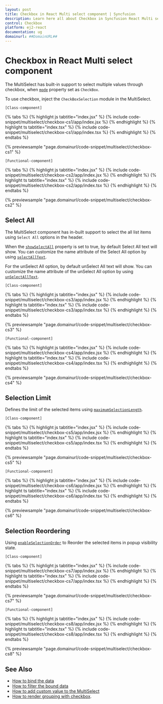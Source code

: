 ```yaml
---
layout: post
title: Checkbox in React Multi select component | Syncfusion
description: Learn here all about Checkbox in Syncfusion React Multi select component of Syncfusion Essential JS 2 and more.
control: Checkbox 
platform: ej2-react
documentation: ug
domainurl: ##DomainURL##
---
```


# Checkbox in React Multi select component

The MultiSelect has built-in support to select multiple values through checkbox, when [`mode`](https://ej2.syncfusion.com/react/documentation/api/multi-select/#mode) property set as `CheckBox`.

To use checkbox, inject the `CheckBoxSelection` module in the MultiSelect.

`[Class-component]`

{% tabs %}
{% highlight js tabtitle="index.jsx" %}
{% include code-snippet/multiselect/checkbox-cs1/app/index.jsx %}
{% endhighlight %}
{% highlight ts tabtitle="index.tsx" %}
{% include code-snippet/multiselect/checkbox-cs1/app/index.tsx %}
{% endhighlight %}
{% endtabs %}

 {% previewsample "page.domainurl/code-snippet/multiselect/checkbox-cs1" %}

`[Functional-component]`

{% tabs %}
{% highlight js tabtitle="index.jsx" %}
{% include code-snippet/multiselect/checkbox-cs2/app/index.jsx %}
{% endhighlight %}
{% highlight ts tabtitle="index.tsx" %}
{% include code-snippet/multiselect/checkbox-cs2/app/index.tsx %}
{% endhighlight %}
{% endtabs %}

 {% previewsample "page.domainurl/code-snippet/multiselect/checkbox-cs2" %}

## Select All

The MultiSelect component has in-built support to select the all list items using `Select All` options in the header.

When the [`showSelectAll`](https://ej2.syncfusion.com/react/documentation/api/multi-select/#showselectall) property is set to true, by default Select All text will show. You can customize the name attribute of the Select All option by using [`selectAllText`](https://ej2.syncfusion.com/react/documentation/api/multi-select/#selectalltext).

For the unSelect All option, by default unSelect All text will show. You can customize the name attribute of the unSelect All option by using [`unSelectAllText`](https://ej2.syncfusion.com/react/documentation/api/multi-select/#unselectalltext).

`[Class-component]`

{% tabs %}
{% highlight js tabtitle="index.jsx" %}
{% include code-snippet/multiselect/checkbox-cs3/app/index.jsx %}
{% endhighlight %}
{% highlight ts tabtitle="index.tsx" %}
{% include code-snippet/multiselect/checkbox-cs3/app/index.tsx %}
{% endhighlight %}
{% endtabs %}

 {% previewsample "page.domainurl/code-snippet/multiselect/checkbox-cs3" %}

`[Functional-component]`

{% tabs %}
{% highlight js tabtitle="index.jsx" %}
{% include code-snippet/multiselect/checkbox-cs4/app/index.jsx %}
{% endhighlight %}
{% highlight ts tabtitle="index.tsx" %}
{% include code-snippet/multiselect/checkbox-cs4/app/index.tsx %}
{% endhighlight %}
{% endtabs %}

 {% previewsample "page.domainurl/code-snippet/multiselect/checkbox-cs4" %}

## Selection Limit

Defines the limit of the selected items using [`maximumSelectionLength`](https://ej2.syncfusion.com/react/documentation/api/multi-select/#maximumselectionlength).

`[Class-component]`

{% tabs %}
{% highlight js tabtitle="index.jsx" %}
{% include code-snippet/multiselect/checkbox-cs5/app/index.jsx %}
{% endhighlight %}
{% highlight ts tabtitle="index.tsx" %}
{% include code-snippet/multiselect/checkbox-cs5/app/index.tsx %}
{% endhighlight %}
{% endtabs %}

 {% previewsample "page.domainurl/code-snippet/multiselect/checkbox-cs5" %}

`[Functional-component]`

{% tabs %}
{% highlight js tabtitle="index.jsx" %}
{% include code-snippet/multiselect/checkbox-cs6/app/index.jsx %}
{% endhighlight %}
{% highlight ts tabtitle="index.tsx" %}
{% include code-snippet/multiselect/checkbox-cs6/app/index.tsx %}
{% endhighlight %}
{% endtabs %}

 {% previewsample "page.domainurl/code-snippet/multiselect/checkbox-cs6" %}

## Selection Reordering

Using [`enableSelectionOrder`](https://ej2.syncfusion.com/react/documentation/api/multi-select/#enableselectionorder) to Reorder the selected items in popup visibility state.

`[Class-component]`

{% tabs %}
{% highlight js tabtitle="index.jsx" %}
{% include code-snippet/multiselect/checkbox-cs7/app/index.jsx %}
{% endhighlight %}
{% highlight ts tabtitle="index.tsx" %}
{% include code-snippet/multiselect/checkbox-cs7/app/index.tsx %}
{% endhighlight %}
{% endtabs %}

 {% previewsample "page.domainurl/code-snippet/multiselect/checkbox-cs7" %}

`[Functional-component]`

{% tabs %}
{% highlight js tabtitle="index.jsx" %}
{% include code-snippet/multiselect/checkbox-cs8/app/index.jsx %}
{% endhighlight %}
{% highlight ts tabtitle="index.tsx" %}
{% include code-snippet/multiselect/checkbox-cs8/app/index.tsx %}
{% endhighlight %}
{% endtabs %}

 {% previewsample "page.domainurl/code-snippet/multiselect/checkbox-cs8" %}

## See Also

* [How to bind the data](./data-binding/)
* [How to filter the bound data](./filtering/)
* [How to add custom value to the MultiSelect](./custom-value/)
* [How to render grouping with checkbox](./grouping/#grouping-with-checkbox).